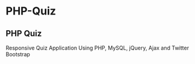 PHP-Quiz
=========

PHP Quiz
----------------
Responsive Quiz Application Using PHP, MySQL, jQuery, Ajax and Twitter Bootstrap
